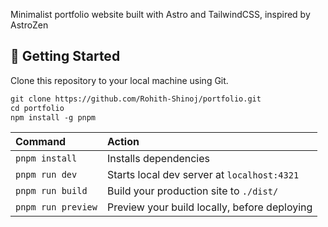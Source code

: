 Minimalist portfolio website built with Astro and TailwindCSS, inspired by AstroZen

## 🚀 Getting Started

Clone this repository to your local machine using Git.

```scheme
git clone https://github.com/Rohith-Shinoj/portfolio.git
cd portfolio
npm install -g pnpm
```

| Command            | Action                                       |
| :----------------- | :------------------------------------------- |
| `pnpm install`     | Installs dependencies                        |
| `pnpm run dev`     | Starts local dev server at `localhost:4321`  |
| `pnpm run build`   | Build your production site to `./dist/`      |
| `pnpm run preview` | Preview your build locally, before deploying |

